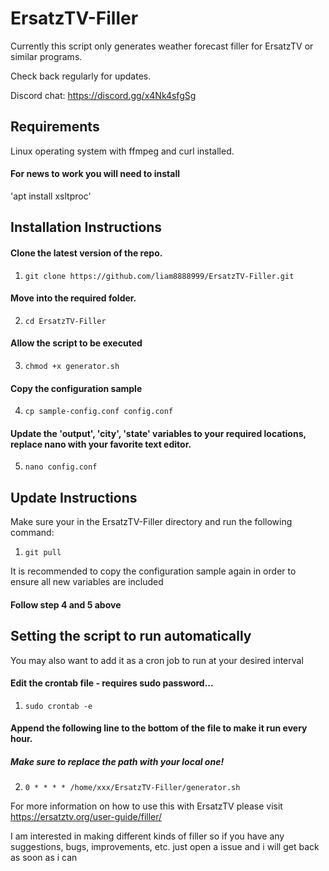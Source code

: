 # ErsatzTV-Filler
 Currently this script only generates weather forecast filler for ErsatzTV or similar programs.

 Check back regularly for updates.

Discord chat: https://discord.gg/x4Nk4sfgSg

## Requirements
Linux operating system with ffmpeg and curl installed.

#### For news to work you will need to install
'apt install xsltproc'

## Installation Instructions
#### Clone the latest version of the repo.
1. `git clone https://github.com/liam8888999/ErsatzTV-Filler.git`
#### Move into the required folder.
2. `cd ErsatzTV-Filler`
#### Allow the script to be executed
3. `chmod +x generator.sh`
#### Copy the configuration sample
4. `cp sample-config.conf config.conf`
#### Update the 'output', 'city', 'state' variables to your required locations, replace nano with your favorite text editor.
5. `nano config.conf`

## Update Instructions
Make sure your in the ErsatzTV-Filler directory and run the following command:
1. `git pull`

It is recommended to copy the configuration sample again in order to ensure all new variables are included
#### Follow step 4 and 5 above

## Setting the script to run automatically
You may also want to add it as a cron job to run at your desired interval
#### Edit the crontab file - requires sudo password...
1. `sudo crontab -e`
#### Append the following line to the bottom of the file to make it run every hour.
##### Make sure to replace the path with your local one!
2. `0 * * * * /home/xxx/ErsatzTV-Filler/generator.sh`


For more information on how to use this with ErsatzTV please visit https://ersatztv.org/user-guide/filler/





 I am interested in making different kinds of filler so if you have any suggestions, bugs, improvements, etc. just open a issue and i will get back as soon as i can
